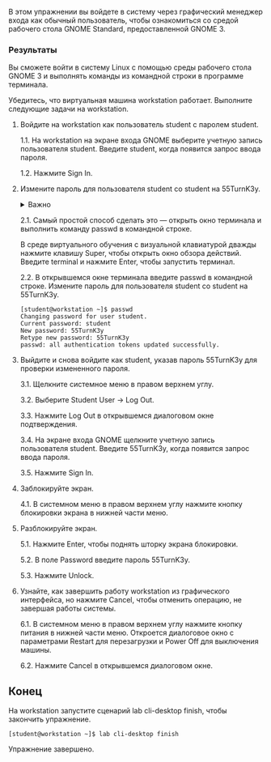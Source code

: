 В этом упражнении вы войдете в систему через графический менеджер входа как обычный пользователь, чтобы ознакомиться со средой рабочего стола GNOME Standard, предоставленной GNOME 3.

### Результаты

Вы сможете войти в систему Linux с помощью среды рабочего стола GNOME 3 и выполнять команды из командной строки в программе терминала.

Убедитесь, что виртуальная машина workstation работает. Выполните следующие задачи на workstation.
1.	Войдите на workstation как пользователь student с паролем student.

    1.1.	На workstation на экране входа GNOME выберите учетную запись пользователя student. Введите student, когда появится запрос ввода пароля.

    1.2.	Нажмите Sign In.

2.	Измените пароль для пользователя student со student на 55TurnK3y.
    
    <details>
    <summary>Важно</summary>

    Сценарий finish восстанавливает для пользователя student пароль student. Этот сценарий необходимо выполнить в конце упражнения.
    
    </details>

    2.1.	Самый простой способ сделать это — открыть окно терминала и выполнить команду passwd в командной строке.

    В среде виртуального обучения с визуальной клавиатурой дважды нажмите клавишу Super, чтобы открыть окно обзора действий. Введите terminal и нажмите Enter, чтобы запустить терминал.

    2.2.	В открывшемся окне терминала введите passwd в командной строке. Измените пароль для пользователя student со student на 55TurnK3y.

    ```shell
    [student@workstation ~]$ passwd
    Changing password for user student.
    Current password: student
    New password: 55TurnK3y
    Retype new password: 55TurnK3y
    passwd: all authentication tokens updated successfully.
    ```

3.	Выйдите и снова войдите как student, указав пароль 55TurnK3y для проверки измененного пароля.
    
    3.1.	Щелкните системное меню в правом верхнем углу.
    
    3.2.	Выберите Student User → Log Out.
    
    3.3.	Нажмите Log Out в открывшемся диалоговом окне подтверждения.
    
    3.4.	На экране входа GNOME щелкните учетную запись пользователя student. Введите 55TurnK3y, когда появится запрос ввода пароля.
    
    3.5.	Нажмите Sign In.

4.	Заблокируйте экран.
    
    4.1.	В системном меню в правом верхнем углу нажмите кнопку блокировки экрана в нижней части меню.

5.	Разблокируйте экран.

    5.1.	Нажмите Enter, чтобы поднять шторку экрана блокировки.
    
    5.2.	В поле Password введите пароль 55TurnK3y.
    
    5.3.	Нажмите Unlock.

6.	Узнайте, как завершить работу workstation из графического интерфейса, но нажмите Cancel, чтобы отменить операцию, не завершая работы системы.

    6.1.	В системном меню в правом верхнем углу нажмите кнопку питания в нижней части меню. Откроется диалоговое окно с параметрами Restart для перезагрузки и Power Off для выключения машины.
    
    6.2.	Нажмите Cancel в открывшемся диалоговом окне.

## Конец

На workstation запустите сценарий lab cli-desktop finish, чтобы закончить упражнение.

```shell
[student@workstation ~]$ lab cli-desktop finish
```

Упражнение завершено.